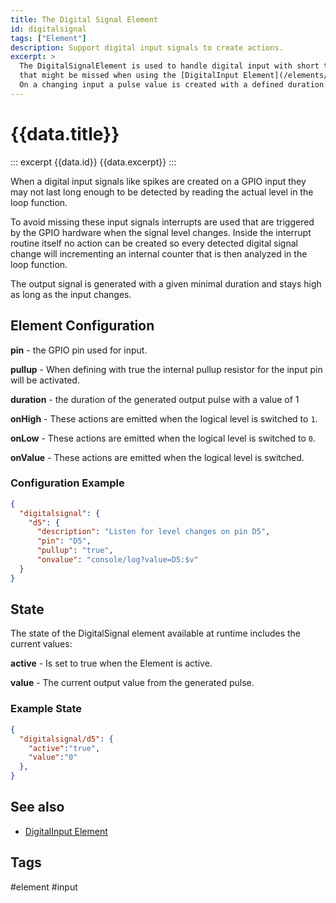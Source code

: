 ```yaml
---
title: The Digital Signal Element
id: digitalsignal
tags: ["Element"]
description: Support digital input signals to create actions. 
excerpt: >
  The DigitalSignalElement is used to handle digital input with short time level changes
  that might be missed when using the [DigitalInput Element](/elements/digitalin.md).
  On a changing input a pulse value is created with a defined duration.
---
```


# {{data.title}}

::: excerpt {{data.id}}
{{data.excerpt}}
:::

When a digital input signals like spikes are created on a GPIO input they may not last long enough to be detected by reading the actual level in the loop function.

To avoid missing these input signals interrupts are used that are triggered by the GPIO hardware when the signal level changes. Inside the interrupt routine itself
no action can be created so every detected digital signal change will incrementing an internal counter that is then analyzed in the loop function.

The output signal is generated with a given minimal duration and stays high as long as the input changes.


## Element Configuration

<object data="/element.svg?digitalsignal" type="image/svg+xml"></object>

**pin** - the GPIO pin used for input.

**pullup** - When defining with true the internal pullup resistor for the input pin will be activated.

**duration** - the duration of the generated output pulse with a value of 1

**onHigh** - These actions are emitted when the logical level is switched to `1`.

**onLow** - These actions are emitted when the logical level is switched to `0`.

**onValue** - These actions are emitted when the logical level is switched.


### Configuration Example

```json
{
  "digitalsignal": {
    "d5": {
      "description": "Listen for level changes on pin D5",
      "pin": "D5",
      "pullup": "true",
      "onvalue": "console/log?value=D5:$v"
  }
}
```

## State

The state of the DigitalSignal element available at runtime includes the current values: 

**active** - Is set to true when the Element is active.

**value** - The current output value from the generated pulse.


### Example State

```json
{
  "digitalsignal/d5": {
    "active":"true",
    "value":"0"
  },
}
```

## See also

* [DigitalInput Element](/elements/digitalin.md)


## Tags
#element #input